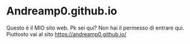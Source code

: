 # Andreamp0.github.io
Questo è il MIO sito web. Pk sei qui?
Non hai il permesso di entrare qui. Piuttosto vai al sito https://andreamp0.github.io/
